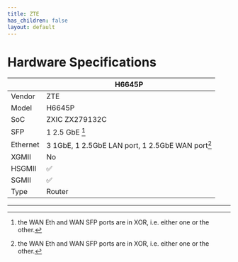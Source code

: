 ```yaml
---
title: ZTE
has_children: false
layout: default
---
```


# Hardware Specifications

|          | H6645P                                             |
| -------- | -------------------------------------------------- |
| Vendor   | ZTE                                                |
| Model    | H6645P                                             |
| SoC      | ZXIC ZX279132C                                     |
| SFP      | 1 2.5 GbE [^xor]                                   |
| Ethernet | 3 1GbE, 1 2.5GbE LAN port, 1 2.5GbE WAN port[^xor] |
| XGMII    | No                                                 |
| HSGMII   | ✅                                                 |
| SGMII    | ✅                                                 |
| Type     | Router                                             |


<hr>

[^xor]: the WAN Eth and WAN SFP ports are in XOR, i.e. either one or the other.
